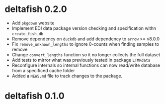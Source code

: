 # deltafish 0.2.0

* Add `pkgdown` website
* Implement EDI data package version checking and specification withn `create_fish_db`
* Remove dependency on `duckdb` and add dependency to `arrow` >= v8.0.0
* Fix `remove_unknown_lengths` to ignore 0-counts when finding samples to remove
* Change `convert_lengths` function so it no longer collects the full dataset
* Add tests to mirror what was previously tested in package `LTMRdata`
* Reconfigure internals so internal functions can now read/write database from a specificed cache folder
* Added a `NEWS.md` file to track changes to the package.

# deltafish 0.1.0

